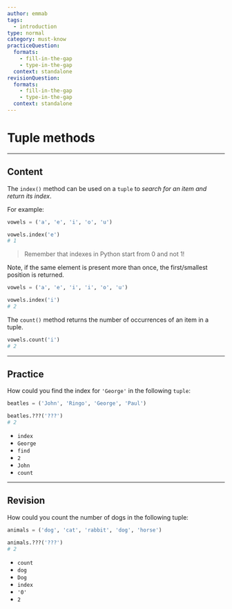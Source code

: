 ```yaml
---
author: emmab
tags:
  - introduction
type: normal
category: must-know
practiceQuestion:
  formats:
    - fill-in-the-gap
    - type-in-the-gap
  context: standalone
revisionQuestion:
  formats:
    - fill-in-the-gap
    - type-in-the-gap
  context: standalone
---
```


# Tuple methods


---

## Content

The `index()` method can be used on a `tuple` to *search for an item and return its index*.

For example:

```python
vowels = ('a', 'e', 'i', 'o', 'u')

vowels.index('e')
# 1
```

> Remember that indexes in Python start from 0 and not 1!

Note, if the same element is present more than once, the first/smallest position is returned.

```python
vowels = ('a', 'e', 'i', 'i', 'o', 'u')

vowels.index('i')
# 2
```

The `count()` method returns the number of occurrences of an item in a tuple.

```python
vowels.count('i')
# 2
```


---

## Practice

How could you find the index for `'George'` in the following `tuple`:

```python
beatles = ('John', 'Ringo', 'George', 'Paul')

beatles.???('???')
# 2
```

- `index`
- `George`
- `find`
- `2`
- `John`
- `count`


---

## Revision

How could you count the number of dogs in the following tuple:

```python
animals = ('dog', 'cat', 'rabbit', 'dog', 'horse')

animals.???('???')
# 2
```

- `count`
- `dog`
- `Dog`
- `index`
- `'0'`
- `2`
